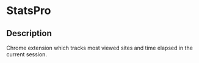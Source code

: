 # StatsPro
## Description
Chrome extension which tracks most viewed sites and time elapsed in the current session.
